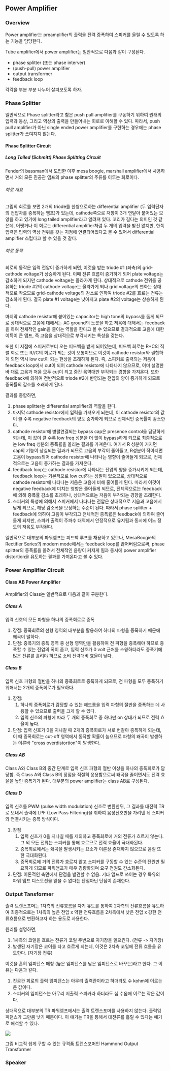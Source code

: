 ## Power Amplifier

### Overview

Power amplifier는 preamplifier의 출력을 전력 증폭하여 스피커를 울릴 수 있도록 하는 기능을 담당한다.

Tube amplifier에서 power amplifier는 일반적으로 다음과 같이 구성된다.

* phase splitter (또는 phase interver)
* (push-pull) power amplifier
* output transformer
* feedback loop

각각을 부분 부분 나누어 살펴보도록 하자.

### Phase Splitter

일반적으로 Phase splitter라고 함은 push pull amplifier를 구동하기 위하여 원래의 입력과 동상, 그리고 역상의 출력을 만들어내는 회로로 이해할 수 있다. 따라서, push pull amplifier가 아닌 single ended power amplifier를 구현하는 경우에는 phase splitter가 쓰여지지 않는다.

#### Phase Splitter Circuit

##### Long Tailed (Schmitt) Phase Splitting Circuit

Fender의 bassman에서 도입한 이후 mesa boogie, marshall amplifier에서 사용하면서 거의 모든 진공관 앰프의 phase splitter의 주류를 이루는 회로이다.

###### 회로 개요

그림의 회로를 보면 2개의 triode를 한쌍으로하는 differential amplifier (두 입력단자의 전압차를 증폭하는 앰프)가 있는데, cathode쪽으로 저항이 3개 연달아 붙어있는 모양을 하고 있기에 long tailed amplifier라고 알려져 있다. 꼬리가 길다는 의미인 것 같은데, 어쨋거나 이 회로는 differential amplifier처럼 두 개의 입력을 받진 않지만, 한쪽 입력은 입력의 역상 전위를 갖는 지점에 연결되어있다고 볼 수 있어서 differential amplifier 스럽다고 할 수 있을 것 같다.

###### 회로 동작

회로의 동작은 입력 전압이 증가하게 되면, 이것을 받는 triode #1 (좌측)의 grid-cathode voltage가 상승하게 된다. 이때 전류 흐름이 증가하게 되어 plate voltage는 감소하게 되지만 cathode voltage는 올라가게 된다. 상대적으로 cathode 전위를 공유하는 triode #2의 cathode voltage는 올라가게 되나 grid voltage의 변화는 상대적으로 작으므로 grid-cathode voltage의 감소로 인하여 triode #2를 흐르는 전류는 감소하게 된다. 결국 plate #1 voltage는 낮아지고 plate #2의 voltage는 상승하게 된다.

마지막 cathode resistor에 붙어있는 capacitor는 high tone의 bypass를 돕게 되므로 상대적으로 고음에 대해서는 AC ground의 노릇을 하고 저음에 대해서는 feedback을 하여 전체적인 gain을 줄이는 역할을 한다고 볼 수 있으므로 결과적으로 고음에 대한 이득이 큰 앰프, 즉 고음을 상대적으로 부각시키는 특성을 갖는다.

또한 이 지점에 스피커로부터 오는 피드백을 받게 되어있는데, 피드백 회로는 R+C의 직렬 회로 또는 R//C의 회로가 되는 것이 보통이므로 이것이 cathode resistor와 결합하게 되면 역시 low cut이 되는 현상을 초래하게 된다. 즉, 스피커로 출력되는 저음이 feedback loop에서 cut이 되어 cathode resistor에 나타나지 않으므로, 이미 설명한 바 대로 고음과 저음 모두 cut이 되고 중간 음역대만 부각되는 경향을 가져온다. 또한 feedback에 의하여 전반적으로 triode #2에 반영되는 전압의 양이 증가하게 되므로 증폭률의 감소를 초래하게 된다.

결과를 종합하면,

1. phase splitter는 differential amplifier의 역할을 한다.
2. 마지막 cathode resistor에서 입력을 가져오게 되는데, 이 cathode resistor의 값이 클 수록 negative feedback의 양도 증가하게 되므로 전체적인 증폭률이 감소한다.
3. cathode resistor에 병렬연결되는 bypass cap은 presence control을 담당하게 되는데, 이 값이 클 수록 low freq 성분을 더 많이 bypass하게 되므로 최종적으로는 low freq 성분의 증폭률을 올리는 결과를 가져온다. 여기서 R 성분이 커지면 cap의 기능이 상실되는 결과가 되므로 고음의 부각이 줄어들고, R성분이 작아지면 고음이 bypass되어 cathode resistor에 나타나는 영향이 줄어들게 되므로, 전체적으로는 고음이 증가하는 결과를 가져온다.
4. feedback loop는 cathode resistor에 나타나는 전압의 양을 증가시키게 되는데, feedback loop는 기본적으로 low cut하는 성질이 있으므로, 상대적으로 cathode resistor에 나타나는 저음은 고음에 비해 줄어들게 된다. 따라서 이것이 negative feedback에 미치는 영향은 줄어들게 되므로, 전체적으로는 feedback에 의해 증폭률 감소를 초래하나, 상대적으로는 저음이 부각되는 경향을 초래한다.
5. 스피커의 특성에 의해서 스피커에서 나타나는 전압은 상대적으로 저음과 고음에서 낮게 되므로, 해당 감소폭을 보정하는 수준이 된다. 따라서 phase splitter + feedback에 의하여 고음이 부각되고 전체적인 증폭률은 feedback에 의하여 줄어들게 되지만, 스피커 출력이 주파수 대역에서 안정적으로 유지됨과 동시에 어느 정도의 저음도 부각된다.

일반적으로 대부분의 파워앰프는 피드백 루프를 채용하고 있으나, MesaBoogie의 Rectifier Series의 modern mode에서는 feedback loop를 끊어버림으로써, phase splitter의 증폭률을 올려서 전체적인 음량이 커지게 됨과 동시에 power amplifier distortion을 유도하는 결과를 가져온다고 볼 수 있다.

### Power Amplifier Circuit

#### Class AB Power Amplifier

Amplifier의 Class는 일반적으로 다음과 같이 구분한다.

##### Class A

입력 신호의 모든 파형을 하나의 증폭회로로 증폭

1. 장점: 증폭회로의 선형 영역의 대부분을 활용하여 하나의 파형을 증폭하기 때문에 왜곡이 덜하다.
2. 단점: 증폭기의 증폭 영역 중 선형 영역만을 활용하여 전 파형을 증폭해야 하므로 증폭할 수 있는 전압의 폭이 좁고, 입력 신호가 0 volt 근처를 스윙하더라도 증폭기에 많은 전류를 흘려야 하므로 소비 전력대비 효율이 낮다.

##### Class B

입력 신호 파형의 절반을 하나의 증폭회로로 증폭하게 되므로, 전 파형을 모두 증폭하기 위해서는 2개의 증폭회로가 필요하다.

1. 장점:
    1. 하나의 증폭회로가 감당할 수 있는 헤드룸을 입력 파형의 절반을 증폭하는 데 사용할 수 있으므로 출력을 크게 할 수 있다.
    2. 입력 신호의 파형에 따라 두 개의 증폭회로 중 하나만 on 상태가 되므로 전력 효율이 높다.
2. 단점:
    입력 신호가 0을 지나갈 때 2개의 증폭회로가 서로 번갈아 증폭하게 되는데, 이 때 증폭회로는 cut-off 영역에서 동작할 확률이 높으므로 파형의 왜곡이 발생하는 이른바 "cross overdistortion"이 발생한다.

##### Class AB

Class A와 Class B의 중간 단계로 입력 신호 파형의 절반 이상을 하나의 증폭회로가 담당함. 즉 Class A와 Class B의 장점을 적절히 응용함으로써 왜곡을 줄이면서도 전력 효율을 높인 증폭기가 된다. 대부분의 power amplifier는 class AB로 구성된다.

##### Class D

입력 신호를 PWM (pulse width modulation) 신호로 변환한뒤, 그 결과를 대전력 TR로 보내서 출력에 LPF (Low Pass Filtering)을 취하여 음성신호만을 가려낸 뒤 스피커와 연결시키는 증폭 방식이다.

1. 장점
    1. 입력 신호가 0을 지나칠 때를 제외하고 증폭회로에 거의 전류가 흐르지 않는다. 그 외 모든 전류는 스피커를 통해 흐르므로 전력 효율이 극대화된다.
    2. 증폭회로에서는 왜곡을 발생시키는 요소가 이론상 존재하지 않으므로 음질 또한 극대화된다.
    3. 증폭회로에 거의 전류가 흐르지 않고 스피커를 구동할 수 있는 수준의 전원만 필요하게 되므로 파워앰프가 매우 경량화되며 요구 전원도 간소화된다.
2. 단점: 이론적인 측면에서 단점을 발견할 수 없음. 기타 앰프로 쓰이는 경우 특유의 파워 앰프 디스토션을 얻을 수 없다는 단점아닌 단점이 존재한다.

### Output Tansformer

출력 트랜스포머는 1차측의 전류흐름을 자기 유도를 통하여 2차측의 전류흐름을 유도하여 최종적으로는 1차측의 높은 전압 x 약한 전류흐름을 2차측에서 낮은 전압 x 강한 전류흐름으로 변환하고자 하는 용도로 사용한다.

원리를 설명하면,
1. 1차측의 코일을 흐르는 전류가 코일 주변으로 자기장을 일으킨다. (전류 -> 자기장)
2. 발생된 자기장은 코어를 타고 흐르게 되는데, 이것은 2차측 코일에 전류 흐름을 유도한다. (자기장  전류)

이것을 흔히 임피던스 매칭 (높은 임피던스를 낮은 임피던스로 바꾸는)라고 한다. 그 이유는 다음과 같다.

1. 진공관 회로의 출력 임피던스는 아무리 출력관이라고 하더라도 수 kohm에 이르는 큰 값이다.
2. 스피커의 임피던스는 아무리 저출력 스피커라 하더라도 십 수옴에 이르는 작은 값이다.

상대적으로 대부분의 TR 파워앰프에서는 출력 트랜스포머를 사용하지 않는다. 출력임피던스가 그만큼 낮기 때문이다. 이 얘기는 TR을 통해서 대전류를 흘릴 수 있다는 얘기로 해석할 수 있다.

![](https://raw.githubusercontent.com/uberschall/test/master/power_amplifier/1750U.jpg)

그림 비교적 쉽게 구할 수 있는 규격품 트랜스포머인 Hammond Output Transformer


### Speaker

